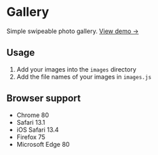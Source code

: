 # Gallery

Simple swipeable photo gallery. [View demo →](https://gallery-demo-woad.vercel.app)

## Usage

1. Add your images into the `images` directory
2. Add the file names of your images in `images.js`

## Browser support

* Chrome 80
* Safari 13.1
* iOS Safari 13.4
* Firefox 75
* Microsoft Edge 80
